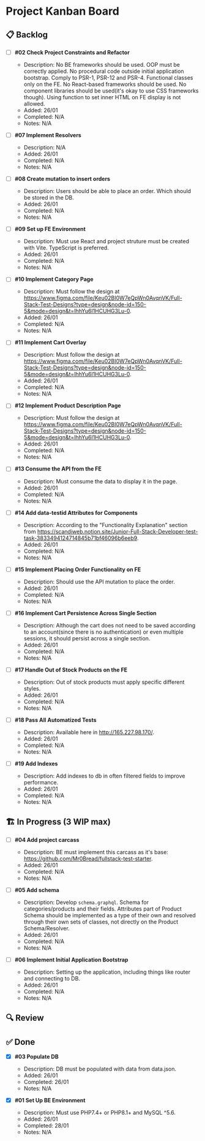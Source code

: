# Project Kanban Board

## 📋 Backlog

- [ ] **#02 Check Project Constraints and Refactor**
    - Description: No BE frameworks should be used. OOP must be correctly applied. No procedural code outside initial application bootstrap. Comply to PSR-1, PSR-12 and PSR-4. Functional classes only on the FE. No React-based frameworks should be used. No component libraries should be used(it's okay to use CSS frameworks though). Using function to set inner HTML on FE display is not allowed.  
    - Added: 26/01
    - Completed: N/A
    - Notes: N/A

- [ ] **#07 Implement Resolvers**
    - Description: N/A
    - Added: 26/01
    - Completed: N/A
    - Notes: N/A

- [ ] **#08 Create mutation to insert orders**
    - Description: Users should be able to place an order. Which should be stored in the DB.
    - Added: 26/01
    - Completed: N/A
    - Notes: N/A

- [ ] **#09 Set up FE Environment**
    - Description: Must use React and project struture must be created with Vite. TypeScript is preferred.
    - Added: 26/01
    - Completed: N/A
    - Notes: N/A

- [ ] **#10 Implement Category Page**
    - Description: Must follow the design at https://www.figma.com/file/Keu02BI0W7eQpWn0AvqnVK/Full-Stack-Test-Designs?type=design&node-id=150-5&mode=design&t=IhhYu6l1HCUHG3Lu-0.
    - Added: 26/01
    - Completed: N/A
    - Notes: N/A

- [ ] **#11 Implement Cart Overlay**
    - Description: Must follow the design at https://www.figma.com/file/Keu02BI0W7eQpWn0AvqnVK/Full-Stack-Test-Designs?type=design&node-id=150-5&mode=design&t=IhhYu6l1HCUHG3Lu-0.
    - Added: 26/01
    - Completed: N/A
    - Notes: N/A

- [ ] **#12 Implement Product Description Page**
    - Description: Must follow the design at https://www.figma.com/file/Keu02BI0W7eQpWn0AvqnVK/Full-Stack-Test-Designs?type=design&node-id=150-5&mode=design&t=IhhYu6l1HCUHG3Lu-0.
    - Added: 26/01
    - Completed: N/A
    - Notes: N/A

- [ ] **#13 Consume the API from the FE**
    - Description: Must consume the data to display it in the page.
    - Added: 26/01
    - Completed: N/A
    - Notes: N/A

- [ ] **#14 Add data-testid Attributes for Components**
    - Description: According to the "Functionality Explanation" section from https://scandiweb.notion.site/Junior-Full-Stack-Developer-test-task-3833494124714845b71bf46096b6eeb9.
    - Added: 26/01
    - Completed: N/A
    - Notes: N/A

- [ ] **#15 Implement Placing Order Functionality on FE**
    - Description: Should use the API mutation to place the order.
    - Added: 26/01
    - Completed: N/A
    - Notes: N/A

- [ ] **#16 Implement Cart Persistence Across Single Section**
    - Description: Although the cart does not need to be saved according to an account(since there is no authentication) or even multiple sessions, it should persist across a single section.
    - Added: 26/01
    - Completed: N/A
    - Notes: N/A

- [ ] **#17 Handle Out of Stock Products on the FE**
    - Description: Out of stock products must apply specific different styles.
    - Added: 26/01
    - Completed: N/A
    - Notes: N/A

- [ ] **#18 Pass All Automatized Tests**
    - Description: Available here in http://165.227.98.170/.
    - Added: 26/01
    - Completed: N/A
    - Notes: N/A

- [ ] **#19 Add Indexes**
    - Description: Add indexes to db in often filtered fields to improve performance.
    - Added: 26/01
    - Completed: N/A
    - Notes: N/A

## 🏗️ In Progress (3 WIP max)

- [ ] **#04 Add project carcass**
    - Description: BE must implement this carcass as it's base: https://github.com/Mr0Bread/fullstack-test-starter.
    - Added: 26/01
    - Completed: N/A
    - Notes: N/A

- [ ] **#05 Add schema**
    - Description: Develop `schema.graphql`. Schema for categories/products and their fields. Attributes part of Product Schema should be implemented as a type of their own and resolved through their own sets of classes, not directly on the Product Schema/Resolver. 
    - Added: 26/01
    - Completed: N/A
    - Notes: N/A

- [ ] **#06 Implement Initial Application Bootstrap**
    - Description: Setting up the application, including things like router and connecting to DB.
    - Added: 26/01
    - Completed: N/A
    - Notes: N/A

## 🔍 Review

## ✅ Done

- [x] **#03 Populate DB**
    - Description: DB must be populated with data from data.json.
    - Added: 26/01
    - Completed: 26/01
    - Notes: N/A

- [x] **#01 Set Up BE Environment**
    - Description: Must use PHP7.4+ or PHP8.1+ and MySQL ^5.6.
    - Added: 26/01
    - Completed: 28/01
    - Notes: N/A